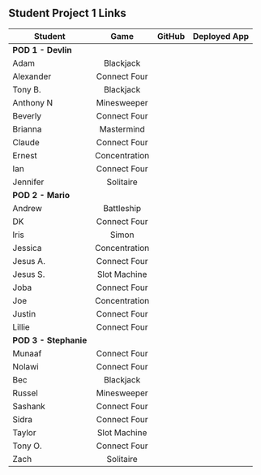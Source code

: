 ## Student Project 1 Links

| Student | Game | GitHub | Deployed App |
|---|:---:|:---:|:---:|
| **POD 1 - Devlin** |  |  |  |
| Adam | Blackjack |  |  |
| Alexander | Connect Four |  |  |
| Tony B. | Blackjack |  |  |
| Anthony N | Minesweeper |  |  |
| Beverly | Connect Four |  |  |
| Brianna | Mastermind |  |  |
| Claude | Connect Four |  |  |
| Ernest | Concentration |  |  |
| Ian | Connect Four |  |  |
| Jennifer | Solitaire |  |  |
| **POD 2 - Mario** |  |  |  |
| Andrew | Battleship |  |  |
| DK | Connect Four |  |  |
| Iris | Simon |  |  |
| Jessica | Concentration |  |  |
| Jesus A. | Connect Four |  |  |
| Jesus S. | Slot Machine |  |  |
| Joba | Connect Four |  |  |
| Joe | Concentration |  |  |
| Justin | Connect Four |  |  |
| Lillie | Connect Four |  |  |
| **POD 3 - Stephanie** |  |  |  |
| Munaaf | Connect Four |  |  |
| Nolawi | Connect Four |  |  |
| Bec | Blackjack |  |  |
| Russel | Minesweeper |  |  |
| Sashank | Connect Four |  |  |
| Sidra | Connect Four |  |  |
| Taylor | Slot Machine |  |  |
| Tony O. | Connect Four |  |  |
| Zach | Solitaire |  |  |
